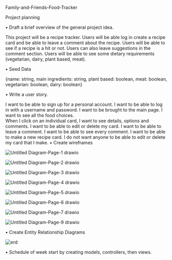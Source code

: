 Family-and-Friends-Food-Tracker

Project planning 

•	Draft a brief overview of the general project idea.

This project will be a recipe tracker. 
Users will be able log in create a recipe card and be able to leave a comment about the recipe. 
Users will be able to see if a recipe is a hit or not. 
Users can also leave suggestions in the comment section. 
Users will be able to see some dietary requirements (vegetarian, dairy, plant based, meat).

• Seed Data 

{name: string, main ingredients: string, plant based: boolean, meat: boolean, vegetarian: boolean, dairy: boolean}

•	Write a user story.

I want to be able to sign up for a personal account. 
I want to be able to log in with a username and password. 
I want to be brought to the main page. 
I want to see all the food choices.  
When I click on an individual card, I want to see details, options and comments. 
I want to be able to edit or delete my card. 
I want to be able to leave a comment. 
I want to be able to see every comment. 
I want to be able to make a new recipe card. 
I do not want anyone to be able to edit or delete my card that I make.
•	Create wireframes

![Untitled Diagram-Page-1 drawio](https://user-images.githubusercontent.com/112329390/194783389-96666126-5b0a-4272-8e36-96ac18851d57.png)

![Untitled Diagram-Page-2 drawio](https://user-images.githubusercontent.com/112329390/194783396-3ce57429-964c-4087-8f54-7ecc0ca1e885.png)

![Untitled Diagram-Page-3 drawio](https://user-images.githubusercontent.com/112329390/194783398-dbc67a23-6942-4ff6-863a-9bf014404859.png)

![Untitled Diagram-Page-4 drawio](https://user-images.githubusercontent.com/112329390/194783410-0b3e2477-c3c3-4964-9d12-d4d5b7f79a8f.png)

![Untitled Diagram-Page-5 drawio](https://user-images.githubusercontent.com/112329390/194783428-4e5fc8e4-4e97-401c-b200-aedceaf2b07a.png)

![Untitled Diagram-Page-6 drawio](https://user-images.githubusercontent.com/112329390/194783433-6527baae-b7b3-49b3-8a23-965de599f269.png)

![Untitled Diagram-Page-7 drawio](https://user-images.githubusercontent.com/112329390/194783446-da0c8375-e24e-4d99-9610-79122512b3b5.png)

![Untitled Diagram-Page-9 drawio](https://user-images.githubusercontent.com/112329390/194783453-a2e12453-746f-44f2-ad3f-98e2421aa2ef.png)




•	Create Entity Relationship Diagrams

![erd](https://user-images.githubusercontent.com/112329390/194874986-424a8bf4-54b2-49a4-aaec-2dad4fa888df.png)

• Schedule of week
start by creating models, controllers, then views. 
